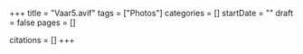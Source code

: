 +++
title = "Vaar5.avif"
tags = ["Photos"]
categories = []
startDate = ""
draft = false
pages = []

citations = []
+++
